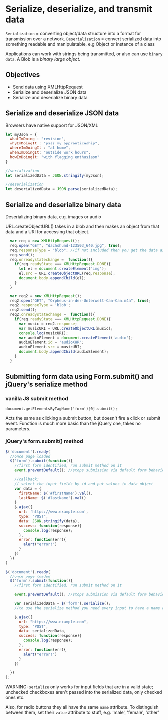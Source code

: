 # Serialize, deserialize, and transmit data

`Serialization` = converting object/data structure into a format for transmission over a network.
`Deserialization` = convert serialized data into something readable and manipulatable, e.g Object or instance of a class

Applications can work with strings being transmitted, or also can use `binary data`. A Blob is a *binary large object*.

## Objectives
- Send data using XMLHttpRequest
- Serialize and deserialize JSON data
- Serialize and deserialize binary data


## Serialize and deserialize JSON data

Browsers have native support for JSON/XML

```javascript
let myJson = {
  whatImDoing : "revision",
  whyImDoingIt : "pass my apprenticeship",
  whereImDoingIt : "at home",
  whenImDoingIt: "outside work hours",
  howImDoingIt: "with flagging enthusiasm"
}

//serialization
let serializedData = JSON.stringify(myJson);

//deserialization
let deserializedData = JSON.parse(serializedData);
```


## Serialize and deserialize binary data

Deserializing binary data, e.g. images or audio

URL.createObjectURL() takes in a blob and then makes an object from that data and a URI for accessing that object.


```javascript
  var req = new XMLHttpRequest();
  req.open("GET", "dachshund-123503_640.jpg", true);
  req.responseType = "blob"; //if not included then you get the data as a string and it's not readable (apart from some EXIF data)
  req.send();
  req.onreadystatechange =  function(){
    if(req.readyState === XMLHttpRequest.DONE){
      let el = document.createElement('img');
      el.src = URL.createObjectURL(req.response);
      document.body.appendChild(el);
    }
  }

  var req2 = new XMLHttpRequest();
  req2.open("GET", "Orpheus-in-der-Unterwelt-Can-Can.m4a", true);
  req2.responseType = 'blob';
  req2.send();
  req2.onreadystatechange =  function(){
    if(req.readyState === XMLHttpRequest.DONE){
      var music = req2.response;
      var musicURI = URL.createObjectURL(music);
      console.log(musicURI);
      var audioElement = document.createElement('audio');
      audioElement.id = "audioXHR";
      audioElement.src = musicURI;
      document.body.appendChild(audioElement);
    }
  }

```

## Submitting form data using Form.submit() and jQuery's serialize method

### vanilla JS submit method

`document.getElementsByTagName('form')[0].submit();`

Acts the same as clicking a submit button, but doesn't fire a click or submit event. Function is much more basic than the jQuery one, takes no parameters.

### jQuery's form.submit() method
```javascript
$('document').ready(
  //once page loaded
  $('form').submit(function(){
    //first form identified, run submit method on it
    event.preventDefault(); //stops submission via default form behaviour

    //callback:
    // select the input fields by id and put values in data object
    var data = {
      firstName: $('#firstName').val(),
      lastName: $('#lastName').val()
    }
    $.ajax({
      url: 'https://www.example.com',
      type: "POST",
      data: JSON.stringify(data),
      success: function(response){
        console.log(response);
      },
      error: function(err){
        alert("error!")
      }
    })
  })
)
```



```javascript
$('document').ready(
  //once page loaded
  $('form').submit(function(){
    //first form identified, run submit method on it

    event.preventDefault(); //stops submission via default form behaviour

    var serializedData = $('form').serialize();
    //to use the serialize method you need every input to have a name attribute.

    $.ajax({
      url: "https://www.example.com",
      type: "POST",
      data: serializedData,
      success: function(response){
        console.log(response);
      },
      error: function(err){
        alert("error!")
      }
    })

  })
);
```

WARNING: `serialize` only works for input fields that are in a valid state; unchecked checkboxes aren't passed into the serialized data, only checked ones etc.

Also, for radio buttons they all have the same `name` attribute. To distinguish between them, set their `value` attribute to stuff, e.g. 'male', 'female', 'other'
